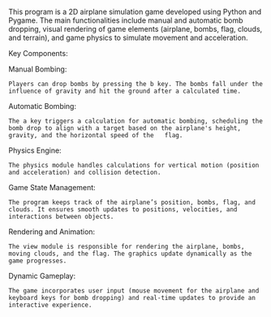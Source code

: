 This program is a 2D airplane simulation game developed using Python and Pygame. The main functionalities include manual and automatic bomb dropping, visual rendering of game elements (airplane, bombs, flag, clouds, and terrain), and game physics to simulate movement and acceleration.

Key Components:

  Manual Bombing:

    Players can drop bombs by pressing the b key. The bombs fall under the influence of gravity and hit the ground after a calculated time.

  Automatic Bombing:

    The a key triggers a calculation for automatic bombing, scheduling the bomb drop to align with a target based on the airplane's height, gravity, and the horizontal speed of the   flag.

  Physics Engine:

    The physics module handles calculations for vertical motion (position and acceleration) and collision detection.

  Game State Management:

    The program keeps track of the airplane’s position, bombs, flag, and clouds. It ensures smooth updates to positions, velocities, and interactions between objects.

  Rendering and Animation:

    The view module is responsible for rendering the airplane, bombs, moving clouds, and the flag. The graphics update dynamically as the game progresses.

  Dynamic Gameplay:

    The game incorporates user input (mouse movement for the airplane and keyboard keys for bomb dropping) and real-time updates to provide an interactive experience.
